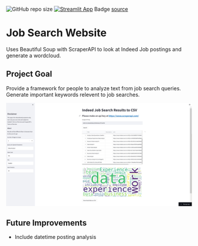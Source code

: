 ![GitHub repo size](https://img.shields.io/github/repo-size/tylerchi1000/JobSearchWebsite)
[![Streamlit App](https://static.streamlit.io/badges/streamlit_badge_black_white.svg)](https://tylerchi1000-jobsearchwebsite-home-r4tv56.streamlit.app/)
Badge [source](https://shields.io/)

# Job Search Website
Uses Beautiful Soup with ScraperAPI to look at Indeed Job postings and generate a wordcloud.

## Project Goal

Provide a framework for people to analyze text from job search queries.
Generate important keywords relevent to job searches.

![Screenshot](https://github.com/tylerchi1000/JobSearchWebsite/blob/main/Screenshot/StreamlitJobSearchScreenshot.jpg)

## Future Improvements
 - Include datetime posting analysis
